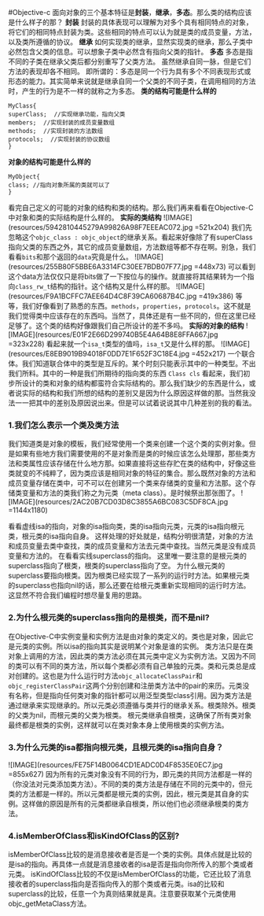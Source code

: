 #Objective-c
面向对象的三个基本特征是**封装**，**继承**，**多态**。那么类的结构应该是什么样子的那？
**封装** 
封装的具体表现可以理解为对多个具有相同特点的对象，将它们的相同特点封装为类。这些相同的特点可以认为就是类的成员变量，方法，以及类所遵循的协议。
**继承** 
如何实现类的继承，显然实现类的继承，那么子类中必然包含父类的信息。可以想象子类中必然含有指向父类的指针。
**多态**
多态是指不同的子类在继承父类后都分别重写了父类方法。 虽然继承自同一脉，但是它们方法的表现却各不相同。 即所谓的：多态是同一个行为具有多个不同表现形式或形态的能力。其实简单来说就是继承自同一个父类的不同子类，在调用相同的方法时，产生的行为是不一样的就称之为多态。
**类的结构可能是什么样的**
```
MyClass{
superClass;  //实现继承功能，指向父类
members;  //实现封装的成员变量数组
methods;  //实现封装的方法数组
protocols;  //实现封装的协议数组
}
```
**对象的结构可能是什么样的**
```
MyObject{
class; //指向对象所属的类就可以了
}
```
看完自己定义的可能的对象的结构和类的结构。那么我们再来看看在Objective-C中对象和类的实际结构是什么样的。
**实际的类结构**
![IMAGE](resources/5942810445279A99826A98F7EEEAC072.jpg =521x204)
我们先忽略这个`objc_class : objc_object`的继承关系。看起来好像除了有superClass指向父类的东西之外，其它的成员变量数组，方法数组等都不存在啊。别急，我们看看`bits`和那个返回的`data`究竟是什么。
![IMAGE](resources/255B80F5BBE6A3314FC30EE7BDB07F77.jpg =448x73)
可以看到这个data方法仅仅只是将bits做了一下按位与的操作。就直接将其结果转为一个指向`class_rw_t`结构的指针。这个结构又是什么样的那。
![IMAGE](resources/F9A1BCFFC7AEE64D4C8F39CA60687B4C.jpg =419x386)
等等，我们好像看到了熟悉的东西。`methods`，`properties`，`protocols`。这不就是我们觉得类中应该存在的东西吗。当然了，具体还是有一些不同的，但在这里已经足够了。这个类的结构好像跟我们自己所设计的差不多吗。
**实际的对象的结构**
![IMAGE](resources/E01F2E66D299740B5E4A64B8E8FFA667.jpg =323x228)
看起来就一个`isa_t`类型的值吗，`isa_t`又是什么样的那。
![IMAGE](resources/E8EB9019B94018F0DD7E1F652F3C18E4.jpg =452x217)
一个联合体。我们知道联合体中的类型是互斥的。某个时刻只能表示其中的一种类型。不出我们所料。其中的一种是我们所期待的指向类的东西
`Class cls`
看起来，我们初步所设计的类和对象的结构都蛮符合实际结构的。那么我们缺少的东西是什么，或者说实际的结构和我们所想的结构的差别又是因为什么原因这样做的那。当然我没法一一把其中的差别及原因说出来。但是可以试着说说其中几种差别的我的看法。

### 1.我们怎么表示一个类及类方法
我们知道类是对象的模板，我们经常使用一个类来创建一个这个类的实例对象。但是如果有些地方我们需要使用的不是对象而是类的时候应该怎么处理那，那些类方法和类属性应该存储在什么地方那。如果直接将这些存贮在类的结构中，好像这些类就变的不纯粹了，因为类应该是相同对象的特征的集合。那么既然对象的方法和成员变量存储在类中，可不可以在创建另一个类来存储类的变量和方法那。这个存储类变量和方法的类我们称之为元类（meta class）。是时候祭出那张图了。
![IMAGE](resources/2AC20B7CD03D8C3855A6BC083C5DF8CA.jpg =1144x1180)


看看虚线isa的指向，对象的isa指向类，类的isa指向元类，元类的isa指向根元类，根元类的isa指向自身。
这样处理的好处就是，结构分明很清楚，对象的方法和成员变量去类中查找，类的成员变量和方法去元类中查找。当然元类是没有成员变量和方法的。
在看看实线superclass的指向。
这里唯一要注意的是根元类的superclass指向了根类，根类的superclass指向了空。
为什么根元类的superclass要指向根类。因为根类已经实现了一系列的运行时方法。如果根元类的superclass也指向nil的话，那么还要在给根元类重新实现相同的运行时方法。这显然不符合我们编程时想尽量复用的思路。

### 2.为什么根元类的superclass指向的是根类，而不是nil?
在Objective-C中实例变量和实例方法是由对象的类定义的。类也是对象，因此它是元类的实例。所以isa的指向其实是说明某个对象是谁的实例。
类方法只是在类对象上调用的方法，因此类的类方法必须在其元类中定义为实例方法。又因为不同的类可以有不同的类方法，所以每个类都必须有自己单独的元类。类和元类总是成对创建的。这也是为什么运行时方法`objc_allocateClassPair`和`objc_registerClassPair`这两个分别创建和注册类方法中的pair的来历。元类没有名称，但是指向任何类对象的指针都可以用泛型类型class引用。因为类方法是通过继承来实现继承的。所以元类必须遵循与类并行的继承关系。根类除外。根类的父类为nil，而根元类的父类为根类。
根元类继承自根类，这确保了所有类对象最终都是根类的实例，这样就可以在类对象本身上使用根类的实例方法。

### 3.为什么元类的isa都指向根元类，且根元类的isa指向自身？
![IMAGE](resources/FE75F14B0064CD1EADC0D4F8535E0EC7.jpg =855x627)
因为所有的元类对象没有不同的行为，即元类的共同方法都是一样的（你没法对元类添加类方法）。不同的类的类方法是存储在不同的元类中的，但元类的方法都是一样的。所以元类都是根元类的实例，因此，根元类是其自身的实例。这样做的原因是所有的元类都继承自根类，所以他们也必须继承根类的类方法。

### 4.isMemberOfClass和isKindOfClass的区别?
isMemberOfClass比较的是消息接收者是否是一个类的实例。具体点就是比较的是isa的指向。再具体一点就是消息接收者的isa是否是指向你所传入的那个类或者元类。
isKindOfClass比较的不仅是isMemberOfClass的功能，它还比较了消息接收者的superclass指向是否指向传入的那个类或者元类。isa的比较和superclass的比较，任意一个为真则结果就是真。注意要获取某个元类使用objc_getMetaClass方法。